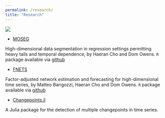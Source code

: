 ```yaml
---
permalink: /research/
title: "Research"
---
```


![](Voronoi.jpg)

- [MOSEG](https://arxiv.org/abs/2209.08892)

 High-dimensional data segmentation in regression settings permitting heavy tails and temporal dependence, by Haeran Cho and Dom Owens.
`R` package available via [github](https://github.com/Dom-Owens-UoB/moseg)


- [FNETS](https://arxiv.org/abs/2201.06110)

Factor-adjusted network estimation and forecasting for high-dimensional time series, by Matteo Barigozzi, Haeran Cho and Dom Owens.
`R` package available via [github](https://github.com/Dom-Owens-UoB/fnets)


- [Changepoints.jl](https://github.com/STOR-i/Changepoints.jl)

A Julia package for the detection of multiple changepoints in time series.

